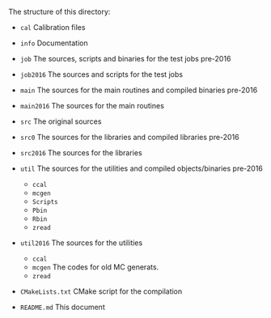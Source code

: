 The structure of this directory:

 - `cal`       Calibration files
 - `info`      Documentation
 - `job`       The sources, scripts and binaries for the test jobs  pre-2016
 - `job2016`   The sources and scripts for the test jobs
 - `main`      The sources for the main routines and compiled binaries pre-2016
 - `main2016`  The sources for the main routines

 - `src`      The original sources
 - `src0`     The sources for the libraries and compiled libraries pre-2016
 - `src2016`  The sources for the libraries  
 - `util`     The sources for the utilities and compiled objects/binaries    pre-2016
      - `ccal`
      - `mcgen`
      - `Scripts`
      - `Pbin`
      - `Rbin`
      - `zread`
      
 - `util2016`  The sources for the utilities 
      - `ccal`
      - `mcgen`  The codes for old MC generats.
      - `zread`

 - `CMakeLists.txt` CMake script for the compilation
 - `README.md`  This document